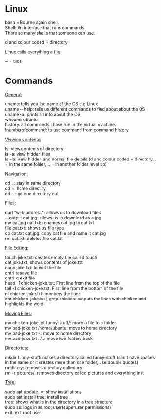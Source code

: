 # Linux

bash = Bourne again shell.<br>
Shell: An interface that runs commands.<br>
There ae many shells that someone can use.<br>

d and colour coded = directory

Linux calls everything a file

~ = tilda


# Commands

<u>General:</u>

uname: tells you the name of the OS e.g.Linux<br>
uname --help: tells us different commands to find about about the OS<br>
uname -a: prints all info about the OS<br>
whoami: ubuntu<br>
history: all commands I have run in the virtual machine.<br>
!numberofcommand: to use command from command history<br>

<u>Viewing contents:</u> 

ls: view contents of directory<br>
ls -a: view hidden files<br>
ls -la: view hidden and normal file details (d and colour coded = directory, . = in the same folder, .. = in another folder level up)<br>

<u>Navigation:</u>

cd . : stay in same directory<br>
cd ~: home directiry<br>
cd .. : go one directory out<br>


<u>Files:</u>

curl "web address": allows us to download files<br>
--output cat.jpg: allows us to download as a jpg<br>
mv cat.jpg cat.txt: renames cat.jpg to cat.txt<br>
file cat.txt: shows us file type<br>
cp cat.txt cat.jpg: copy cat file and name it cat.jpg<br>
rm cat.txt: deletes file cat.txt<br>

<u>File Editing:</u>

touch joke.txt: creates empty file called touch<br>
cat joke.txt: shows contents of joke.txt<br>
nano joke.txt: to edit the file<br>
cntrl s: save file<br>
cntrl x: exit file<br>
head -1 chicken-joke.txt: First line from the top of the file<br>
tail -1 chicken-joke.txt: First line from the bottom of the file<br>
nl chicken-joke.txt: numbers the lines<br>
cat chicken-joke.txt | grep chicken: outputs the lines with chicken and highlights the word<br>

<u>Moving Files:</u>

mv chicken-joke.txt funny-stuff/: move a file to a folder<br>
mv bad-joke.txt /home/ubuntu: move to home directory<br>
mv bad-joke.txt ~:  move to home directory<br>
mv bad-joke.txt ../..: move two folders back<br>

<u>Directories:</u> 

mkdir funny-stuff: makes a directory called funny-stuff (can't have spaces in the name or it creates more than one folder, use double quotes)<br>
rmdir my: removes directory called my<br>
rm -r pictures/: removes directory called pictures and everything in it<br>

<u>Tree:</u>

sudo apt update -y: show installations<br>
sudo apt install tree: install tree<br>
tree: shows what is in the directory in a tree structure<br>
sudo su: logs in as root user(superuser permissions)<br>
exit: exit root user<br>


